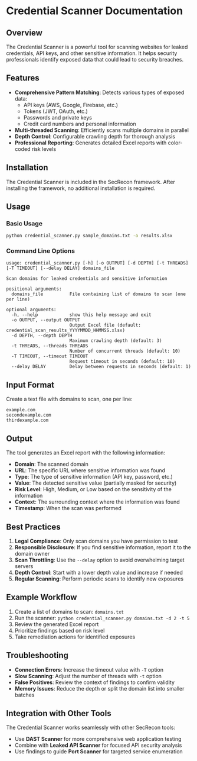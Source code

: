 # Credential Scanner Documentation

## Overview
The Credential Scanner is a powerful tool for scanning websites for leaked credentials, API keys, and other sensitive information. It helps security professionals identify exposed data that could lead to security breaches.

## Features
- **Comprehensive Pattern Matching**: Detects various types of exposed data:
  - API keys (AWS, Google, Firebase, etc.)
  - Tokens (JWT, OAuth, etc.)
  - Passwords and private keys
  - Credit card numbers and personal information
- **Multi-threaded Scanning**: Efficiently scans multiple domains in parallel
- **Depth Control**: Configurable crawling depth for thorough analysis
- **Professional Reporting**: Generates detailed Excel reports with color-coded risk levels

## Installation

The Credential Scanner is included in the SecRecon framework. After installing the framework, no additional installation is required.

## Usage

### Basic Usage

```bash
python credential_scanner.py sample_domains.txt -o results.xlsx
```

### Command Line Options

```
usage: credential_scanner.py [-h] [-o OUTPUT] [-d DEPTH] [-t THREADS] [-T TIMEOUT] [--delay DELAY] domains_file

Scan domains for leaked credentials and sensitive information

positional arguments:
  domains_file          File containing list of domains to scan (one per line)

optional arguments:
  -h, --help            show this help message and exit
  -o OUTPUT, --output OUTPUT
                        Output Excel file (default: credential_scan_results_YYYYMMDD_HHMMSS.xlsx)
  -d DEPTH, --depth DEPTH
                        Maximum crawling depth (default: 3)
  -t THREADS, --threads THREADS
                        Number of concurrent threads (default: 10)
  -T TIMEOUT, --timeout TIMEOUT
                        Request timeout in seconds (default: 10)
  --delay DELAY         Delay between requests in seconds (default: 1)
```

## Input Format

Create a text file with domains to scan, one per line:

```
example.com
secondexample.com
thirdexample.com
```

## Output

The tool generates an Excel report with the following information:

- **Domain**: The scanned domain
- **URL**: The specific URL where sensitive information was found
- **Type**: The type of sensitive information (API key, password, etc.)
- **Value**: The detected sensitive value (partially masked for security)
- **Risk Level**: High, Medium, or Low based on the sensitivity of the information
- **Context**: The surrounding context where the information was found
- **Timestamp**: When the scan was performed

## Best Practices

1. **Legal Compliance**: Only scan domains you have permission to test
2. **Responsible Disclosure**: If you find sensitive information, report it to the domain owner
3. **Scan Throttling**: Use the `--delay` option to avoid overwhelming target servers
4. **Depth Control**: Start with a lower depth value and increase if needed
5. **Regular Scanning**: Perform periodic scans to identify new exposures

## Example Workflow

1. Create a list of domains to scan: `domains.txt`
2. Run the scanner: `python credential_scanner.py domains.txt -d 2 -t 5`
3. Review the generated Excel report
4. Prioritize findings based on risk level
5. Take remediation actions for identified exposures

## Troubleshooting

- **Connection Errors**: Increase the timeout value with `-T` option
- **Slow Scanning**: Adjust the number of threads with `-t` option
- **False Positives**: Review the context of findings to confirm validity
- **Memory Issues**: Reduce the depth or split the domain list into smaller batches

## Integration with Other Tools

The Credential Scanner works seamlessly with other SecRecon tools:

- Use **DAST Scanner** for more comprehensive web application testing
- Combine with **Leaked API Scanner** for focused API security analysis
- Use findings to guide **Port Scanner** for targeted service enumeration

